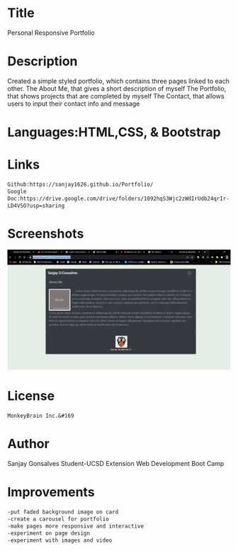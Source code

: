 # Title
Personal Responsive Portfolio

# Description
Created a simple styled portfolio, which contains three pages linked to each other.
The About Me, that gives a short description of myself
The Portfolio, that shows projects that are completed by myself
The Contact, that allows users to input their contact info and message

# Languages:HTML,CSS, & Bootstrap

# Links
    Github:https://sanjay1626.github.io/Portfolio/
    Google Doc:https://drive.google.com/drive/folders/1092hqS3Wjc2zWdIrUdb24qrIr-LD4VSO?usp=sharing

 # Screenshots   

  ![Screenshot](https://github.com/sanjay1626/Portfolio/blob/main/assests/Images/Screenshot1.jpg)


# License
    MonkeyBrain Inc.&#169

# Author
  Sanjay Gonsalves
  Student-UCSD Extension 
  Web Development Boot Camp

# Improvements
    -put faded background image on card
    -create a carousel for portfolio
    -make pages more responsive and interactive
    -experiment on page design 
    -experiment with images and video
